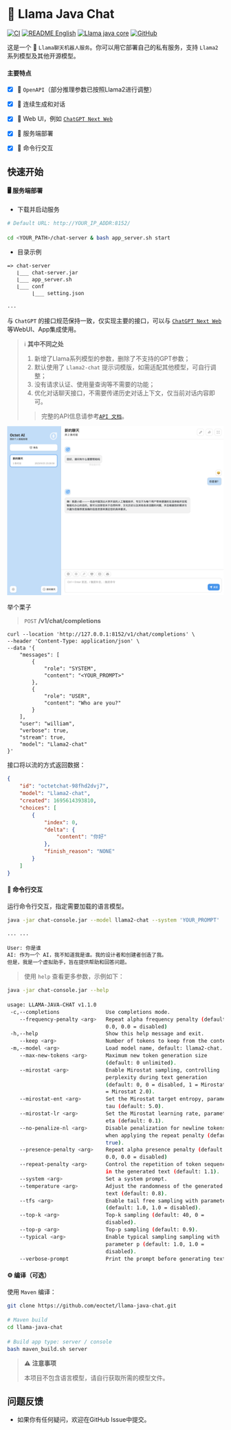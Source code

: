 # 🤖️ Llama Java Chat

[![CI](https://github.com/eoctet/llama-java-chat/actions/workflows/maven_build_deploy.yml/badge.svg)](https://github.com/eoctet/llama-java-chat/actions/workflows/maven_build_deploy.yml)
[![README English](https://img.shields.io/badge/Lang-English-red)](./README.md)
[![Llama java core](https://img.shields.io/badge/Github-Llama_Java_Core-blue?logo=github)](https://github.com/eoctet/llama-java-core.git)
[![GitHub](https://img.shields.io/github/license/eoctet/llama-java-core)](https://opensource.org/licenses/MIT)


这是一个 🦙 `Llama聊天机器人服务`。你可以用它部署自己的私有服务，支持 `Llama2` 系列模型及其他开源模型。

#### 主要特点

- [X] 🚀 `OpenAPI`（部分推理参数已按照Llama2进行调整）
- [X] 🚀 连续生成和对话
- [X] 🚀 Web UI，例如 [`ChatGPT Next Web`](https://github.com/Yidadaa/ChatGPT-Next-Web)
- [X] 🚀 服务端部署
- [X] 🚀 命令行交互


## 快速开始


#### 🖥 服务端部署

- 下载并启动服务

```bash
# Default URL: http://YOUR_IP_ADDR:8152/

cd <YOUR_PATH>/chat-server & bash app_server.sh start
```

- 目录示例

```text
=> chat-server
   ⌊___ chat-server.jar
   ⌊___ app_server.sh
   ⌊___ conf
        ⌊___ setting.json

···
```

与 `ChatGPT` 的接口规范保持一致，仅实现主要的接口，可以与 [`ChatGPT Next Web`](https://github.com/Yidadaa/ChatGPT-Next-Web) 等WebUI、App集成使用。

> ℹ️ __其中不同之处__
> 1. 新增了Llama系列模型的参数，删除了不支持的GPT参数；
> 2. 默认使用了 `Llama2-chat` 提示词模版，如需适配其他模型，可自行调整；
> 3. 没有请求认证、使用量查询等不需要的功能；
> 4. 优化对话聊天接口，不需要传递历史对话上下文，仅当前对话内容即可。
>
> > 完整的API信息请参考[`API 文档`](docs/API.md)。

![webui.png](docs%2Fwebui.png)

举个栗子

> `POST` **/v1/chat/completions**

```shell
curl --location 'http://127.0.0.1:8152/v1/chat/completions' \
--header 'Content-Type: application/json' \
--data '{
    "messages": [
        {
            "role": "SYSTEM",
            "content": "<YOUR_PROMPT>"
        },
        {
            "role": "USER",
            "content": "Who are you?"
        }
    ],
    "user": "william",
    "verbose": true,
    "stream": true,
    "model": "Llama2-chat"
}'
```

接口将以流的方式返回数据：

```json
{
    "id": "octetchat-98fhd2dvj7",
    "model": "Llama2-chat",
    "created": 1695614393810,
    "choices": [
        {
            "index": 0,
            "delta": {
                "content": "你好"
            },
            "finish_reason": "NONE"
        }
    ]
}
```

#### 🤖 命令行交互

运行命令行交互，指定需要加载的语言模型。

```bash
java -jar chat-console.jar --model llama2-chat --system 'YOUR_PROMPT'
```

```txt
... ...

User: 你是谁
AI: 作为一个 AI，我不知道我是谁。我的设计者和创建者创造了我。
但是，我是一个虚拟助手，旨在提供帮助和回答问题。
```

> 使用 `help` 查看更多参数，示例如下：

```bash
java -jar chat-console.jar --help

usage: LLAMA-JAVA-CHAT v1.1.0
 -c,--completions               Use completions mode.
    --frequency-penalty <arg>   Repeat alpha frequency penalty (default:
                                0.0, 0.0 = disabled)
 -h,--help                      Show this help message and exit.
    --keep <arg>                Number of tokens to keep from the context.
 -m,--model <arg>               Load model name, default: llama2-chat.
    --max-new-tokens <arg>      Maximum new token generation size
                                (default: 0 unlimited).
    --mirostat <arg>            Enable Mirostat sampling, controlling
                                perplexity during text generation
                                (default: 0, 0 = disabled, 1 = Mirostat, 2
                                = Mirostat 2.0).
    --mirostat-ent <arg>        Set the Mirostat target entropy, parameter
                                tau (default: 5.0).
    --mirostat-lr <arg>         Set the Mirostat learning rate, parameter
                                eta (default: 0.1).
    --no-penalize-nl <arg>      Disable penalization for newline tokens
                                when applying the repeat penalty (default:
                                true).
    --presence-penalty <arg>    Repeat alpha presence penalty (default:
                                0.0, 0.0 = disabled)
    --repeat-penalty <arg>      Control the repetition of token sequences
                                in the generated text (default: 1.1).
    --system <arg>              Set a system prompt.
    --temperature <arg>         Adjust the randomness of the generated
                                text (default: 0.8).
    --tfs <arg>                 Enable tail free sampling with parameter z
                                (default: 1.0, 1.0 = disabled).
    --top-k <arg>               Top-k sampling (default: 40, 0 =
                                disabled).
    --top-p <arg>               Top-p sampling (default: 0.9).
    --typical <arg>             Enable typical sampling sampling with
                                parameter p (default: 1.0, 1.0 =
                                disabled).
    --verbose-prompt            Print the prompt before generating text.
```

#### ⚙️ 编译（可选）

使用 `Maven` 编译：

```bash
git clone https://github.com/eoctet/llama-java-chat.git

# Maven build
cd llama-java-chat

# Build app type: server / console
bash maven_build.sh server
```


> ⚠️ __注意事项__
> 
> 本项目不包含语言模型，请自行获取所需的模型文件。

## 问题反馈

- 如果你有任何疑问，欢迎在GitHub Issue中提交。


